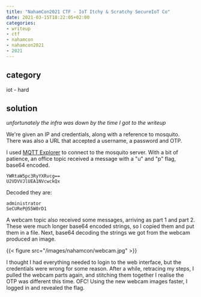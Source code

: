```yaml
---
title: "NahamCon2021 CTF - IoT Itchy & Scratchy SecureIoT Co"
date: 2021-03-15T18:22:05+02:00
categories:
- writeup
- ctf
- nahamcon
- nahamcon2021
- 2021
---
```


## category

iot - hard

## solution

*unfortunately the infra was down by the time I got to the writeup*

We're given an IP and credentials, along with a reference to mosquito. There was also a URL that accepted a username, a password and OTP.

I used [MQTT Explorer](http://mqtt-explorer.com/) to connect to the mosquito server. With a bit of patience, an office topic received a message with a "u" and "p" flag, base64 encoded.

```text
YWRtaW5pc3RyYXRvcg==
U2VDVVJlUEA1NVcwckQx
```

Decoded they are:

```text
administrator
SeCUReP@55W0rD1
```

A webcam topic also received some messages, arriving as part 1 and part 2. These were much longer base64 encoded strings, so I copied them and put them in a file. Next, base64 decoding the strings we got from the webcam produced an image.

{{< figure src="/images/nahamcon/webcam.jpg" >}}

I thought I had everything needed to login to the web interface, but the credentials were wrong for some reason. After a while, retracing my steps, I pulled the webcam parts again, and stitching them together I realise the OTP was different this time. OFC! Using the new webcam images faster, I logged in and revealed the flag.

